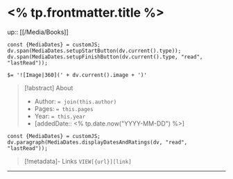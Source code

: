 # <% tp.frontmatter.title %>
up:: [[/Media/Books]]
```dataviewjs
const {MediaDates} = customJS;
dv.span(MediaDates.setupStartButton(dv.current().type));
dv.span(MediaDates.setupFinishButton(dv.current().type, "read", "lastRead"));
```
`$= '![Image|360](' + dv.current().image + ')'`

> [!abstract] About
>
> - Author: `= join(this.author)`
> - Pages: `= this.pages`
> - Year: `= this.year`
> - [addedDate:: <% tp.date.now("YYYY-MM-DD") %>]
>
```dataviewjs
const {MediaDates} = customJS;
dv.paragraph(MediaDates.displayDatesAndRatings(dv, "read", "lastRead"));
```

> [!metadata]- Links
> `VIEW[{url}][link]`

***
